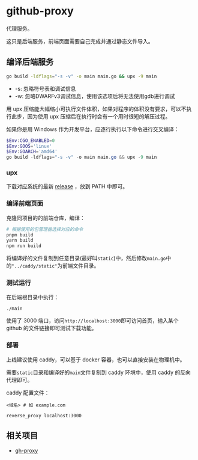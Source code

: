 # github-proxy

代理服务。

这只是后端服务，前端页面需要自己完成并通过静态文件导入。

## 编译后端服务

```bash
go build -ldflags="-s -v" -o main main.go && upx -9 main
```

- -s: 忽略符号表和调试信息
- -w: 忽略DWARFv3调试信息，使用该选项后将无法使用gdb进行调试

用 upx 压缩能大幅缩小可执行文件体积，如果对程序的体积没有要求，可以不执行此步，因为使用 upx 压缩后在执行时会有一个用时很短的解压过程。

如果你是用 Windows 作为开发平台，应逐行执行以下命令进行交叉编译：

```powershell
$Env:CGO_ENABLED=0
$Env:GOOS='linux'
$Env:GOARCH='amd64'
go build -ldflags="-s -v" -o main main.go && upx -9 main
```

### upx

下载对应系统的最新 [release](https://github.com/upx/upx/releases/latest) ，放到 PATH 中即可。

### 编译前端页面

克隆同项目的的前端仓库，编译：

```bash
# 根据使用的包管理器选择对应的命令
pnpm build
yarn build
npm run build
```

将编译好的文件复制到任意目录(最好叫`static`)中，然后修改`main.go`中的`"../caddy/static"`为前端文件目录。

### 测试运行

在后端根目录中执行：

```bash
./main
```

使用了 3000 端口，访问`http://localhost:3000`即可访问首页，输入某个 github 的文件链接即可测试下载功能。

### 部署

上线建议使用 caddy，可以基于 docker 容器，也可以直接安装在物理机中。

需要`static`目录和编译好的`main`文件复制到 caddy 环境中，使用 caddy 的反向代理即可。

caddy 配置文件：

```caddy
<域名> # 如 example.com

reverse_proxy localhost:3000
```

## 相关项目

- [gh-proxy](https://github.com/hunshcn/gh-proxy)
